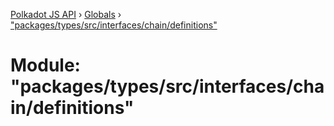 [Polkadot JS API](../README.md) › [Globals](../globals.md) › ["packages/types/src/interfaces/chain/definitions"](_packages_types_src_interfaces_chain_definitions_.md)

# Module: "packages/types/src/interfaces/chain/definitions"


